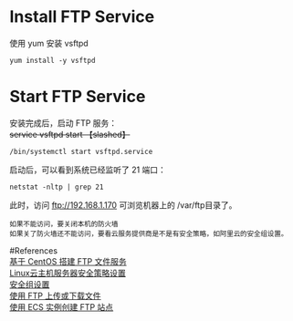 # Install FTP Service  

使用 yum 安装 vsftpd  
``` 
yum install -y vsftpd
```

# Start FTP Service  
安装完成后，启动 FTP 服务：  
~~service vsftpd start  【slashed】~~  
```
/bin/systemctl start vsftpd.service  
```  
启动后，可以看到系统已经监听了 21 端口：
```  
netstat -nltp | grep 21  
```  
此时，访问 ftp://192.168.1.170 可浏览机器上的 /var/ftp目录了。
  
```
如果不能访问，要关闭本机的防火墙  
如果关了防火墙还不能访问，要看云服务提供商是不是有安全策略，如阿里云的安全组设置。
```






#References  
[基于 CentOS 搭建 FTP 文件服务](https://www.linuxidc.com/Linux/2017-11/148518.htm)  
[Linux云主机服务器安全策略设置](https://help.aliyun.com/knowledge_detail/51062.html)  
[安全组设置](https://help.aliyun.com/document_detail/25833.html)  
[使用 FTP 上传或下载文件](https://helpcdn.aliyun.com/document_detail/58746.html?spm=a2c4g.11186623.2.26.eV9Wur#ftp)  
[使用 ECS 实例创建 FTP 站点](https://helpcdn.aliyun.com/document_detail/51998.html?spm=a2c4g.11186623.2.13.nFE0qu)
